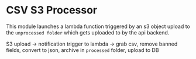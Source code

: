# CSV S3 Processor

This module launches a lambda function triggered by an s3 object upload to the `unprocessed folder` which gets uploaded to by the api backend.

S3 upload -> notification trigger to lambda -> grab csv, remove banned fields, convert to json, archive in `processed` folder, upload to DB